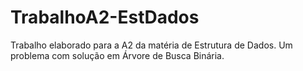 # TrabalhoA2-EstDados
Trabalho elaborado para a A2 da matéria de Estrutura de Dados. Um problema com solução em Árvore de Busca Binária.
